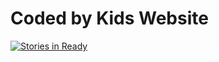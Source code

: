 # Coded by Kids Website

[![Stories in Ready](https://badge.waffle.io/codedbykids/site.png?label=ready&title=Ready)](https://waffle.io/codedbykids/site)
